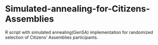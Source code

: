 # Simulated-annealing-for-Citizens-Assemblies
R script with simulated annealing(GenSA) implementation for randomized selection of Citizens’ Assemblies participants.
